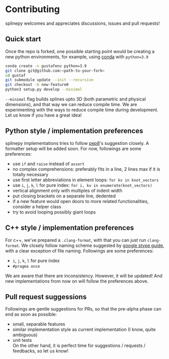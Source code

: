 # Contributing
splinepy welcomes and appreciates discussions, issues and pull requests!

## Quick start
Once the repo is forked, one possible starting point would be creating a new python environments, for example, using [conda](https://docs.conda.io/en/latest/miniconda.html) with `python=3.9`
```bash
conda create -n gustafenv python=3.9
git clone git@github.com:<path-to-your-fork>
cd gustaf
git submodule update --init --recursive
git checkout -b new-feature0
python3 setup.py develop --minimal
```
`--minimal` flag builds splines upto 3D (both parametric and physical dimensions), and that way we can reduce compile time. We are experimenting with the ways to reduce compile time during development. Let us know if you have a great idea!

## Python style / implementation preferences
splinepy implementations tries to follow [pep8](pep8.org)'s suggestion closely. A formatter setup will be added soon. For now, followings are some preferences:
- use `if` and `raise` instead of `assert`
- no complex comprehensions: preferably fits in a line, 2 lines max if it is totally necessary
- use first letter abbreviations in element loops:  `for kv in knot_vectors`
- use `i`, `j`, `k`, `l` for pure index: `for i, kv in enumerate(knot_vectors)`
- vertical alignment only with multiples of indent width
- put closing brackets on a separate line, dedented
- if a new feature would open doors to more related functionalities, consider a helper class
- try to avoid looping possibly giant loops

## C++ style / implementation preferences
For c++, we've prepared a `.clang-format`, with that you can just run `clang-format`. We closely follow naming scheme suggested by [google stype guide](https://google.github.io/styleguide/cppguide.html#Naming), with a clear exception of file naming.
Followings are some preferences:
- `i`, `j`, `k`, `l` for pure index
- `#pragma once`  

We are aware that there are inconsistency. However, it will be updated! And new implementations from now on will follow the preferences above.

## Pull request suggessions
Followings are gentle suggestions for PRs, so that the pre-alpha phase can end as soon as possible:
- small, separable features
- similar implementation style as current implementation (I know, quite ambiguous)
- unit tests  
On the other hand, it is perfect time for suggestions / requests / feedbacks, so let us know!
